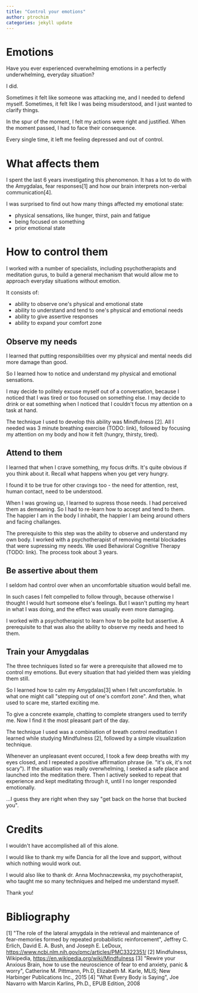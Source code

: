 ```yaml
---
title: "Control your emotions"
author: ptrochim
categories: jekyll update
---
```


# Emotions

Have you ever experienced overwhelming emotions in a perfectly underwhelming, everyday situation?

I did. 

Sometimes it felt like someone was attacking me, and I needed to defend myself.
Sometimes, it felt like I was being misuderstood, and I just wanted to clarify things.

In the spur of the moment, I felt my actions were right and justified.
When the moment passed, I had to face their consequence.

Every single time, it left me feeling depressed and out of control.

# What affects them

I spent the last 6 years investigating this phenomenon. It has a lot to do with the Amygdalas, fear responses[1] and how our brain interprets non-verbal communication[4].

I was surprised to find out how many things affected my emotional state:
* physical sensations, like hunger, thirst, pain and fatigue
* being focused on something
* prior emotional state

# How to control them

I worked with a number of specialists, including psychotherapists and meditation gurus, to build a general mechanism that would allow me to approach everyday situations without emotion.

It consists of:
* ability to observe one's physical and emotional state
* ability to understand and tend to one's physical and emotional needs
* ability to give assertive responses
* ability to expand your comfort zone

## Observe my needs

I learned that putting responsibilities over my physical and mental needs did more damage than good.

So I learned how to notice and understand my physical and emotional sensations.

I may decide to politely excuse myself out of a conversation, because I noticed that I was tired or too focused on something else.
I may decide to drink or eat something when I noticed that I couldn't focus my attention on a task at hand.

The technique I used to develop this ability was Mindfulness [2].
All I needed was 3 minute breathing exercise (TODO: link), followed by focusing my attention on my body and how it felt (hungry, thirsty, tired).

## Attend to them

I learned that when I crave something, my focus drifts.
It's quite obvious if you think about it. Recall what happens when you get very hungry. 

I found it to be true for other cravings too - the need for attention, rest, human contact, need to be understood.

When I was growing up, I learned to supress those needs. I had perceived them as demeaning. 
So I had to re-learn how to accept and tend to them.
The happier I am in the body I inhabit, the happier I am being around others and facing challanges.

The prerequisite to this step was the ability to observe and understand my own body. I worked with a psychotherapist of removing mental blockades that were supressing my needs. 
We used Behavioral Cognitive Therapy (TODO: link). The process took about 3 years.

## Be assertive about them

I seldom had control over when an uncomfortable situation would befall me.

In such cases I felt compelled to follow through, because otherwise I thought I would hurt someone else's feelings. But I wasn't putting my heart in what I was doing, and the effect was usually even more damaging.

I worked with a psychotherapist to learn how to be polite but assertive.
A prerequisite to that was also the ability to observe my needs and heed to them.

## Train your Amygdalas

The three techniques listed so far were a prerequisite that allowed me to control my emotions.
But every situation that had yielded them was yielding them still.

So I learned how to calm my Amygdalas[3] when I felt uncomfortable. In what one might call "stepping out of one's comfort zone". And then, what used to scare me, started exciting me.

To give a concrete example, chatting to complete strangers used to terrify me. Now I find it the most pleasant part of the day.

The technique I used was a combination of breath control meditation I learned while studying Mindfulness [2], followed by a simple visualization technique.

Whenever an unpleasant event occured, I took a few deep breaths with my eyes closed, and I repeated a positive affirmation phrase (ie. "it's ok, it's not scary"). 
If the situation was really overwhelming, I seeked a safe place and launched into the meditation there. 
Then I actively seeked to repeat that experience and kept meditating through it, until I no longer responded emotionally.

...I guess they are right when they say "get back on the horse that bucked you".

# Credits

I wouldn't have accomplished all of this alone.

I would like to thank my wife Dancia for all the love and support, without which nothing would work out.

I would also like to thank  dr. Anna Mochnaczewska, my psychotherapist, who taught me so many techniques and helped me understand myself.

Thank you!

# Bibliography

[1] "The role of the lateral amygdala in the retrieval and maintenance of fear-memories formed by repeated probabilistic reinforcement", Jeffrey C. Erlich, David E. A. Bush, and Joseph E. LeDoux, https://www.ncbi.nlm.nih.gov/pmc/articles/PMC3322351/
[2] Mindfulness, Wikipedia, https://en.wikipedia.org/wiki/Mindfulness
[3] "Rewire your Anxious Brain, how to use the neuroscience of fear to end anxiety, panic & worry", Catherine M. Pittmann, Ph.D, Elizabeth M. Karle, MLIS; New Harbinger Publications Inc., 2015
[4] "What Every Body is Saying", Joe Navarro with Marcin Karlins, Ph.D., EPUB Edition, 2008